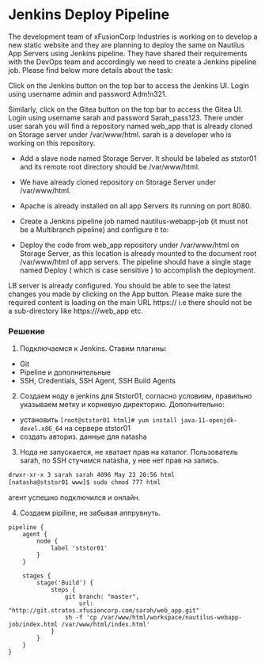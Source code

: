 # Jenkins Deploy Pipeline

The development team of xFusionCorp Industries is working on to develop a new static website and they are planning to deploy the same on Nautilus App Servers using Jenkins pipeline. They have shared their requirements with the DevOps team and accordingly we need to create a Jenkins pipeline job. Please find below more details about the task:


Click on the Jenkins button on the top bar to access the Jenkins UI. Login using username admin and password Adm!n321.

Similarly, click on the Gitea button on the top bar to access the Gitea UI. Login using username sarah and password Sarah_pass123. There under user sarah you will find a repository named web_app that is already cloned on Storage server under /var/www/html. sarah is a developer who is working on this repository.

* Add a slave node named Storage Server. It should be labeled as ststor01 and its remote root directory should be /var/www/html.

* We have already cloned repository on Storage Server under /var/www/html.

* Apache is already installed on all app Servers its running on port 8080.

* Create a Jenkins pipeline job named nautilus-webapp-job (it must not be a Multibranch pipeline) and configure it to:

* Deploy the code from web_app repository under /var/www/html on Storage Server, as this location is already mounted to the document root /var/www/html of app servers. The pipeline should have a single stage named Deploy ( which is case sensitive ) to accomplish the deployment.

LB server is already configured. You should be able to see the latest changes you made by clicking on the App button. Please make sure the required content is loading on the main URL https://<LBR-URL> i.e there should not be a sub-directory like https://<LBR-URL>/web_app etc.


### Решение

1. Подключаемся к Jenkins. Ставим плагины:
 - Git
 - Pipeline и дополнительные
 - SSH, Credentials, SSH Agent, SSH Build Agents

2. Создаем ноду в jenkins для Ststor01, согласно условиям, правильно указываем метку и корневую директорию. Дополнительно:
 - установить `[root@ststor01 html]# yum install java-11-openjdk-devel.x86_64` на сервере ststor01
 - создать авториз. данные для natasha

3. Нода не запускается, не хватает прав на каталог. Пользователь sarah, по SSH стучимся natasha, у нее нет прав на запись.

```bash
drwxr-xr-x 3 sarah sarah 4096 May 23 20:56 html
[natasha@ststor01 www]$ sudo chmod 777 html
```
агент успешно подключился и онлайн.

4. Создаем pipiline, не забывая аппрувнуть.
```jenkins
pipeline {
    agent {
        node {
            label 'ststor01'
        }
    }

    stages {
        stage('Build') {
            steps {
                git branch: "master",
                    url: "http://git.stratos.xfusioncorp.com/sarah/web_app.git"
                sh -f 'cp /var/www/html/workspace/nautilus-webapp-job/index.html /var/www/html/index.html'
            }
        }
    }
}
```
